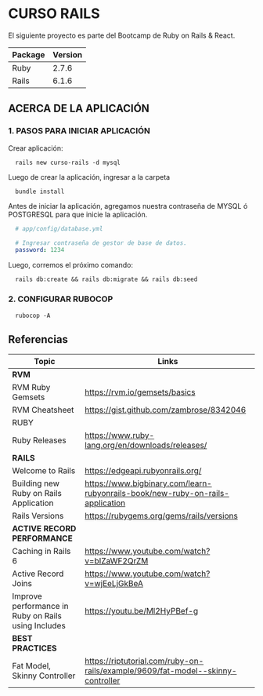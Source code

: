 # CURSO RAILS

El siguiente proyecto es parte del Bootcamp de Ruby on Rails & React.

|Package|Version|
|-|-|
|Ruby|2.7.6|
|Rails|6.1.6|


## ACERCA DE LA APLICACIÓN

### 1. PASOS PARA INICIAR APLICACIÓN

Crear aplicación:
```
  rails new curso-rails -d mysql
```

Luego de crear la aplicación, ingresar a la carpeta
```shell
  bundle install
```

Antes de iniciar la aplicación, agregamos nuestra contraseña de MYSQL ó POSTGRESQL para que inicie la aplicación.
```yml
  # app/config/database.yml

  # Ingresar contraseña de gestor de base de datos.
  password: 1234 
```

Luego, corremos el próximo comando:
```shell
  rails db:create && rails db:migrate && rails db:seed
```

### 2. CONFIGURAR RUBOCOP

```shell
  rubocop -A
```


## Referencias

|Topic|Links|
|--|-----|
|**RVM**|
|RVM Ruby Gemsets|https://rvm.io/gemsets/basics|
|RVM Cheatsheet|https://gist.github.com/zambrose/8342046|
|RUBY|
|Ruby Releases|https://www.ruby-lang.org/en/downloads/releases/|
|**RAILS**|
|Welcome to Rails|https://edgeapi.rubyonrails.org/|
|Building new Ruby on Rails Application|https://www.bigbinary.com/learn-rubyonrails-book/new-ruby-on-rails-application|
|Rails Versions|https://rubygems.org/gems/rails/versions|
|**ACTIVE RECORD PERFORMANCE**|
|Caching in Rails 6|https://www.youtube.com/watch?v=bIZaWF2QrZM|
|Active Record Joins|https://www.youtube.com/watch?v=wjEeLjGkBeA|
|Improve performance in Ruby on Rails using Includes|https://youtu.be/Ml2HyPBef-g|
|**BEST PRACTICES**|
|Fat Model, Skinny Controller|https://riptutorial.com/ruby-on-rails/example/9609/fat-model--skinny-controller|
